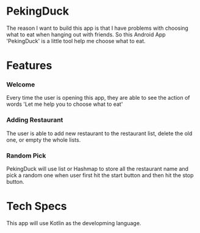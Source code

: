 # PekingDuck
The reason I want to build this app is that I have problems with choosing what to eat when hanging out with friends. So this Android App 'PekingDuck' is a little tool help me choose what to eat.

# Features

### Welcome 
Every time the user is opening this app, they are able to see the action of words 'Let me help you to choose what to eat'

### Adding Restaurant
The user is able to add new restaurant to the restaurant list, delete the old one, or empty the whole lists. 

### Random Pick
PekingDuck will use list or Hashmap to store all the restaurant name and pick a random one when user first hit the start button and then hit the stop button.

# Tech Specs
This app will use Kotlin as the developming language.
